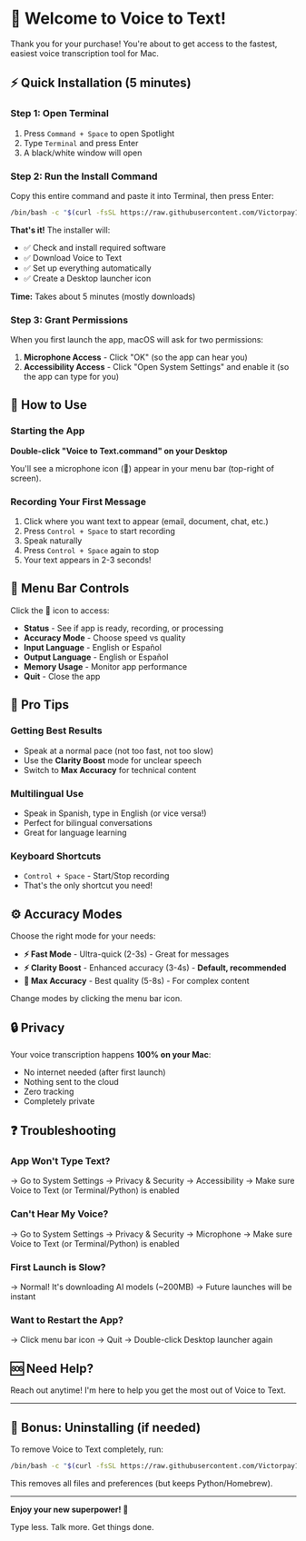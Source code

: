 # 🎉 Welcome to Voice to Text!

Thank you for your purchase! You're about to get access to the fastest, easiest voice transcription tool for Mac.

## ⚡ Quick Installation (5 minutes)

### Step 1: Open Terminal

1. Press `Command + Space` to open Spotlight
2. Type `Terminal` and press Enter
3. A black/white window will open

### Step 2: Run the Install Command

Copy this entire command and paste it into Terminal, then press Enter:

```bash
/bin/bash -c "$(curl -fsSL https://raw.githubusercontent.com/Victorpay1/voice-to-text/main/install.sh)"
```

**That's it!** The installer will:
- ✅ Check and install required software
- ✅ Download Voice to Text
- ✅ Set up everything automatically
- ✅ Create a Desktop launcher icon

**Time:** Takes about 5 minutes (mostly downloads)

### Step 3: Grant Permissions

When you first launch the app, macOS will ask for two permissions:

1. **Microphone Access** - Click "OK" (so the app can hear you)
2. **Accessibility Access** - Click "Open System Settings" and enable it (so the app can type for you)

## 🚀 How to Use

### Starting the App

**Double-click "Voice to Text.command" on your Desktop**

You'll see a microphone icon (🎤) appear in your menu bar (top-right of screen).

### Recording Your First Message

1. Click where you want text to appear (email, document, chat, etc.)
2. Press `Control + Space` to start recording
3. Speak naturally
4. Press `Control + Space` again to stop
5. Your text appears in 2-3 seconds!

## 📱 Menu Bar Controls

Click the 🎤 icon to access:
- **Status** - See if app is ready, recording, or processing
- **Accuracy Mode** - Choose speed vs quality
- **Input Language** - English or Español
- **Output Language** - English or Español
- **Memory Usage** - Monitor app performance
- **Quit** - Close the app

## 🎯 Pro Tips

### Getting Best Results
- Speak at a normal pace (not too fast, not too slow)
- Use the **Clarity Boost** mode for unclear speech
- Switch to **Max Accuracy** for technical content

### Multilingual Use
- Speak in Spanish, type in English (or vice versa!)
- Perfect for bilingual conversations
- Great for language learning

### Keyboard Shortcuts
- `Control + Space` - Start/Stop recording
- That's the only shortcut you need!

## ⚙️ Accuracy Modes

Choose the right mode for your needs:

- **⚡ Fast Mode** - Ultra-quick (2-3s) - Great for messages
- **⚡ Clarity Boost** - Enhanced accuracy (3-4s) - **Default, recommended**
- **🎯 Max Accuracy** - Best quality (5-8s) - For complex content

Change modes by clicking the menu bar icon.

## 🔒 Privacy

Your voice transcription happens **100% on your Mac**:
- No internet needed (after first launch)
- Nothing sent to the cloud
- Zero tracking
- Completely private

## ❓ Troubleshooting

### App Won't Type Text?
→ Go to System Settings → Privacy & Security → Accessibility
→ Make sure Voice to Text (or Terminal/Python) is enabled

### Can't Hear My Voice?
→ Go to System Settings → Privacy & Security → Microphone
→ Make sure Voice to Text (or Terminal/Python) is enabled

### First Launch is Slow?
→ Normal! It's downloading AI models (~200MB)
→ Future launches will be instant

### Want to Restart the App?
→ Click menu bar icon → Quit
→ Double-click Desktop launcher again

## 🆘 Need Help?

Reach out anytime! I'm here to help you get the most out of Voice to Text.

---

## 🎁 Bonus: Uninstalling (if needed)

To remove Voice to Text completely, run:

```bash
/bin/bash -c "$(curl -fsSL https://raw.githubusercontent.com/Victorpay1/voice-to-text/main/uninstall.sh)"
```

This removes all files and preferences (but keeps Python/Homebrew).

---

**Enjoy your new superpower! 🎤**

Type less. Talk more. Get things done.
